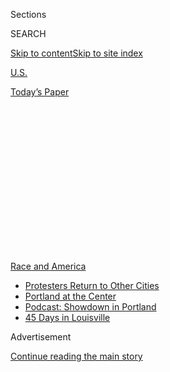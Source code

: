 <div id="app">

<div>

<div>

<div>

<div class="NYTAppHideMasthead css-1q2w90k e1suatyy0">

<div class="section css-ui9rw0 e1suatyy2">

<div class="css-eph4ug er09x8g0">

<div class="css-6n7j50">

</div>

<span class="css-1dv1kvn">Sections</span>

<div class="css-10488qs">

<span class="css-1dv1kvn">SEARCH</span>

</div>

[Skip to content](#site-content)[Skip to site
index](#site-index)

</div>

<div id="masthead-section-label" class="css-1wr3we4 eaxe0e00">

[U.S.](https://www.nytimes.com/section/us)

</div>

<div class="css-10698na e1huz5gh0">

</div>

</div>

<div id="masthead-bar-one" class="section hasLinks css-15hmgas e1csuq9d3">

<div class="css-uqyvli e1csuq9d0">

</div>

<div class="css-1uqjmks e1csuq9d1">

</div>

<div class="css-9e9ivx">

[](https://myaccount.nytimes.com/auth/login?response_type=cookie&client_id=vi)

</div>

<div class="css-1bvtpon e1csuq9d2">

[Today’s
Paper](https://www.nytimes.com/section/todayspaper)

</div>

</div>

</div>

</div>

<div data-aria-hidden="false">

<div id="site-content" data-role="main">

<div>

<div class="css-1aor85t" style="opacity:0.000000001;z-index:-1;visibility:hidden">

<div class="css-1hqnpie">

<div class="css-epjblv">

<span class="css-17xtcya">[U.S.](/section/us)</span><span class="css-x15j1o">|</span><span class="css-fwqvlz">How
George Floyd Was Killed in Police
Custody</span>

</div>

<div class="css-k008qs">

<div class="css-1iwv8en">

<span class="css-18z7m18"></span>

<div>

</div>

</div>

<span class="css-1n6z4y">https://nyti.ms/2XMtUMa</span>

<div class="css-1705lsu">

<div class="css-4xjgmj">

<div class="css-4skfbu" data-role="toolbar" data-aria-label="Social Media Share buttons, Save button, and Comments Panel with current comment count" data-testid="share-tools">

  - 
  - 
  - 
  - 
    
    <div class="css-6n7j50">
    
    </div>

  - 
  - 

</div>

</div>

</div>

</div>

</div>

</div>

<div id="NYT_TOP_BANNER_REGION" class="css-13pd83m">

<div>

<div id="styln-prism-menu-1590763508878" class="section interactive-content interactive-size-medium css-1edisqu">

<div class="css-17ih8de interactive-body">

<div id="scroll-container" class="css-1gj85ro">

[<span class="styln-title-wrap"><span class="css-1pje3qr">Race
and</span><span class="css-1pje3qr">
America</span></span>](https://www.nytimes.com/news-event/george-floyd-protests-minneapolis-new-york-los-angeles?action=click&pgtype=Article&state=default&region=TOP_BANNER&context=storylines_menu)

  - [Protesters Return to Other
    Cities](https://www.nytimes.com/2020/07/26/us/protests-portland-seattle-trump.html?action=click&pgtype=Article&state=default&region=TOP_BANNER&context=storylines_menu)
  - [Portland at the
    Center](https://www.nytimes.com/2020/07/24/us/portland-oregon-protests-white-race.html?action=click&pgtype=Article&state=default&region=TOP_BANNER&context=storylines_menu)
  - [Podcast: Showdown in
    Portland](https://www.nytimes.com/2020/07/23/podcasts/the-daily/portland-protests.html?action=click&pgtype=Article&state=default&region=TOP_BANNER&context=storylines_menu)
  - [45 Days in
    Louisville](https://www.nytimes.com/interactive/2020/07/16/us/black-lives-matter-protests-louisville-breonna-taylor.html?action=click&pgtype=Article&state=default&region=TOP_BANNER&context=storylines_menu)

</div>

</div>

</div>

</div>

</div>

<div id="top-wrapper" class="css-1sy8kpn">

<div id="top-slug" class="css-l9onyx">

Advertisement

</div>

[Continue reading the main
story](#after-top)

<div class="ad top-wrapper" style="text-align:center;height:100%;display:block;min-height:250px">

<div id="top" class="place-ad" data-position="top" data-size-key="top">

</div>

</div>

<div id="after-top">

</div>

</div>

<div>

<div id="sponsor-wrapper" class="css-1hyfx7x">

<div id="sponsor-slug" class="css-19vbshk">

Supported by

</div>

[Continue reading the main
story](#after-sponsor)

<div id="sponsor" class="ad sponsor-wrapper" style="text-align:center;height:100%;display:block">

</div>

<div id="after-sponsor">

</div>

</div>

<div class="css-186x18t">

</div>

<div class="css-1vkm6nb ehdk2mb0">

# How George Floyd Was Killed in Police Custody

</div>

The Times has reconstructed the death of George Floyd on May 25.
Security footage, witness videos and official documents show how a
series of actions by officers turned fatal.

![<span class="css-16f3y1r e13ogyst0">The Times has reconstructed the
death of George Floyd on May 25. Security footage, witness videos and
official documents show how a series of actions by officers turned
fatal. (This video contains scenes of graphic
violence.)</span>](https://static01.nyt.com/images/2020/05/27/autossell/flyod-site-1-white-box/flyod-site-1-white-box-videoSixteenByNineJumbo1600.jpg)

<div class="css-18e8msd">

<div class="css-vp77d3 epjyd6m0">

<div class="css-1baulvz">

By [<span class="css-1baulvz" itemprop="name">Evan
Hill</span>](https://www.nytimes.com/by/evan-hill),
[<span class="css-1baulvz" itemprop="name">Ainara
Tiefenthäler</span>](https://www.nytimes.com/by/ainara-tiefenthaler),
[<span class="css-1baulvz" itemprop="name">Christiaan
Triebert</span>](http://nytimes.com/by/christiaan-triebert),
[<span class="css-1baulvz" itemprop="name">Drew
Jordan</span>](https://www.nytimes.com/by/drew-jordan),
[<span class="css-1baulvz" itemprop="name">Haley
Willis</span>](https://www.nytimes.com/by/haley-willis) and
<span class="css-1baulvz last-byline" itemprop="name">Robin Stein</span>

</div>

</div>

  - 
    
    <div class="css-ld3wwf e16638kd2">
    
    Published May 31, 2020Updated July 28,
    2020
    
    </div>

  - 
    
    <div class="css-4xjgmj">
    
    <div class="css-pvvomx" data-role="toolbar" data-aria-label="Social Media Share buttons, Save button, and Comments Panel with current comment count" data-testid="share-tools">
    
      - 
      - 
      - 
      - 
        
        <div class="css-6n7j50">
        
        </div>
    
      - 
      - 
    
    </div>
    
    </div>

</div>

<div class="css-mdjrty">

[阅读简体中文版](https://cn.nytimes.com/usa/20200602/george-floyd-investigation/ "Read in Simplified Chinese")[閱讀繁體中文版](https://cn.nytimes.com/usa/20200602/george-floyd-investigation/zh-hant "Read in Traditional Chinese")

</div>

</div>

<div class="section meteredContent css-1r7ky0e" name="articleBody" itemprop="articleBody">

<div class="css-1fanzo5 StoryBodyCompanionColumn">

<div class="css-53u6y8">

On May 25, [Minneapolis
police](https://www.nytimes.com/2020/07/28/us/umbrella-man-identified-minneapolis.html)
officers arrested [George
Floyd](https://www.nytimes.com/2020/07/28/us/umbrella-man-identified-minneapolis.html),
a 46-year-old black man, after a convenience store employee called 911
and told the police that Mr. Floyd had bought cigarettes with a
counterfeit $20 bill. Seventeen minutes after the first squad car
arrived at the scene, Mr. Floyd was unconscious and pinned beneath three
police officers, showing no signs of life.

By combining videos from bystanders and security cameras, reviewing
official documents and consulting experts, The New York Times
reconstructed in detail the minutes leading to Mr. Floyd’s death. Our
video shows officers taking a series of actions that violated the
policies of the Minneapolis Police Department and turned fatal, leaving
Mr. Floyd unable to breathe, even as he and onlookers called out for
help.

The day after Mr. Floyd’s death, the Police Department fired all four of
the officers involved in the episode. On May 29, the Hennepin County
attorney, Mike Freeman, announced third-degree murder and second-degree
manslaughter charges against [Derek
Chauvin](https://www.nytimes.com/2020/07/22/us/derek-chauvin-tax-fraud.html),
the officer seen most clearly in [witness
videos](https://www.nytimes.com/2020/06/04/us/politics/george-floyd-witness-maurice-lester-hall.html)
pinning Mr. Floyd to the ground. Mr. Chauvin, who is white, kept his
knee on Mr. Floyd’s neck for at least eight minutes and 15 seconds,
according to a Times analysis of timestamped video. Our video
investigation shows that Mr. Chauvin did not remove his knee even after
Mr. Floyd lost consciousness and for a full minute and 20 seconds after
paramedics arrived at the scene.

On June 3, Hennepin County prosecutors added a more serious
second-degree murder charge against Mr. Chauvin and also charged each of
the three other former officers — Thomas Lane, [J. Alexander
Kueng](https://www.nytimes.com/2020/06/27/us/minneapolis-police-officer-kueng.html)
and Tou Thao — with aiding and abetting second-degree murder.

</div>

</div>

<div class="css-1fanzo5 StoryBodyCompanionColumn">

<div class="css-53u6y8">

On June 18, [the Hennepin County attorney’s office
said](https://m.startribune.com/7-minutes-46-seconds-county-says-error-in-timeline-of-floyd-s-killing-won-t-affect-charges/571322872/)
that its criminal complaint misstated the amount of time Mr. Chauvin
kept his knee on Mr. Floyd’s neck. The complaint originally said that
Mr. Chauvin had done so for eight minutes and 46 seconds, a length of
time that [became a symbol and rallying cry for
protesters](https://www.nytimes.com/2020/06/18/us/george-floyd-timing.html).
Responding to inquiries from journalists who noted a discrepancy with
the durations listed in the complaint, the office said the actual time
was seven minutes and 46 seconds. But The Times’s own analysis of the
video shows that [this revised time is also
incorrect](https://www.nytimes.com/2020/06/18/us/george-floyd-timing.html).

“It makes no difference,” said Jamar Nelson, who works with the families
of crime victims in Minneapolis. “The bottom line is, it was long enough
to kill him, long enough to execute him.”

Nicholas Bogel-Burroughs contributed reporting.

</div>

</div>

<div>

</div>

</div>

<div>

</div>

<div>

</div>

<div>

</div>

<div>

<div id="bottom-wrapper" class="css-1ede5it">

<div id="bottom-slug" class="css-l9onyx">

Advertisement

</div>

[Continue reading the main
story](#after-bottom)

<div id="bottom" class="ad bottom-wrapper" style="text-align:center;height:100%;display:block;min-height:90px">

</div>

<div id="after-bottom">

</div>

</div>

</div>

</div>

</div>

## Site Index

<div>

</div>

## Site Information Navigation

  - [© <span>2020</span> <span>The New York Times
    Company</span>](https://help.nytimes.com/hc/en-us/articles/115014792127-Copyright-notice)

<!-- end list -->

  - [NYTCo](https://www.nytco.com/)
  - [Contact
    Us](https://help.nytimes.com/hc/en-us/articles/115015385887-Contact-Us)
  - [Work with us](https://www.nytco.com/careers/)
  - [Advertise](https://nytmediakit.com/)
  - [T Brand Studio](http://www.tbrandstudio.com/)
  - [Your Ad
    Choices](https://www.nytimes.com/privacy/cookie-policy#how-do-i-manage-trackers)
  - [Privacy](https://www.nytimes.com/privacy)
  - [Terms of
    Service](https://help.nytimes.com/hc/en-us/articles/115014893428-Terms-of-service)
  - [Terms of
    Sale](https://help.nytimes.com/hc/en-us/articles/115014893968-Terms-of-sale)
  - [Site
    Map](https://spiderbites.nytimes.com)
  - [Help](https://help.nytimes.com/hc/en-us)
  - [Subscriptions](https://www.nytimes.com/subscription?campaignId=37WXW)

</div>

</div>

</div>

</div>

